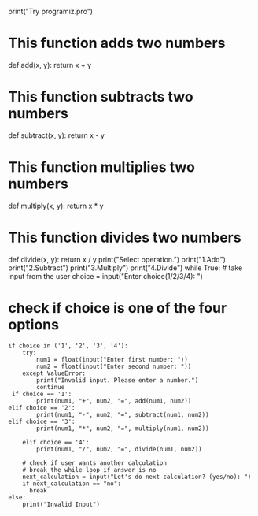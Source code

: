
print("Try programiz.pro")
# This function adds two numbers
def add(x, y):
    return x + y
# This function subtracts two numbers
def subtract(x, y):
    return x - y
# This function multiplies two numbers
def multiply(x, y):
    return x * y
# This function divides two numbers
def divide(x, y):
    return x / y
print("Select operation.")
print("1.Add")
print("2.Subtract")
print("3.Multiply")
print("4.Divide")
while True:
    # take input from the user
    choice = input("Enter choice(1/2/3/4): ")
 # check if choice is one of the four options
    if choice in ('1', '2', '3', '4'):
        try:
            num1 = float(input("Enter first number: "))
            num2 = float(input("Enter second number: "))
        except ValueError:
            print("Invalid input. Please enter a number.")
            continue
     if choice == '1':
            print(num1, "+", num2, "=", add(num1, num2))
    elif choice == '2':
            print(num1, "-", num2, "=", subtract(num1, num2))
    elif choice == '3':
            print(num1, "*", num2, "=", multiply(num1, num2))

        elif choice == '4':
            print(num1, "/", num2, "=", divide(num1, num2))
        
        # check if user wants another calculation
        # break the while loop if answer is no
        next_calculation = input("Let's do next calculation? (yes/no): ")
        if next_calculation == "no":
          break
    else:
        print("Invalid Input")
